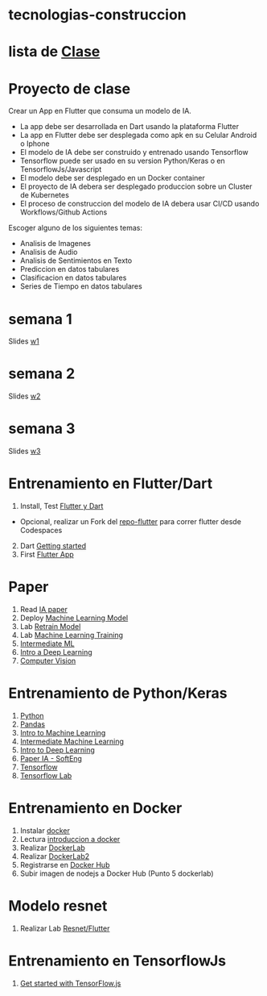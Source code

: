 # tecnologias-construccion
# lista de [Clase](https://docs.google.com/spreadsheets/d/1T58xC8WoWLwvISvxvrLSVtyt2WJ_gcLNsPw9MhCLeHs/edit?usp=sharing)
# Proyecto de clase
Crear un App en Flutter que consuma un modelo de IA.
- La app debe ser desarrollada en Dart usando la plataforma Flutter
- La app en Flutter debe ser desplegada como apk en su Celular Android o Iphone
- El modelo de IA debe ser construido y entrenado usando Tensorflow
- Tensorflow puede ser usado en su version Python/Keras o en TensorflowJs/Javascript
- El modelo debe ser desplegado en un Docker container
- El proyecto de IA debera ser desplegado produccion sobre un Cluster de Kubernetes 
- El proceso de construccion del modelo de IA debera usar CI/CD usando Workflows/Github Actions 

Escoger alguno de los siguientes temas:

- Analisis de Imagenes
- Analisis de Audio
- Analisis de Sentimientos en Texto
- Prediccion en datos tabulares
- Clasificacion en datos tabulares
- Series de Tiempo en datos tabulares

# semana 1
Slides [w1](https://docs.google.com/presentation/d/1QT3JepKHHVnUnL9E-HvUwYW5j6Pmu2lEZ-CDZYLzuIQ/edit?usp=sharing) 

# semana 2
Slides [w2](https://docs.google.com/presentation/d/1u3l-4H3sDY8By-H16vKjJz6-yRtpBHWf9VvfRxwlZuI/edit?usp=sharing)

# semana 3
Slides [w3](https://docs.google.com/presentation/d/1qnWc82FNnwUNZa1PuR1YNx5gL8sAAN7P/edit?usp=sharing&ouid=112454259737266877874&rtpof=true&sd=true)



# Entrenamiento en Flutter/Dart

1. Install, Test [Flutter y Dart](https://docs.flutter.dev/get-started/install)
  - Opcional, realizar un Fork del [repo-flutter](https://github.com/adsoftsito/adsoft-flutter) para correr flutter desde Codespaces
2. Dart [Getting started](https://dart.dev/tutorials/server/get-started)
3. First [Flutter App](https://codelabs.developers.google.com/codelabs/first-flutter-app-pt1?hl=es-419#0)

# Paper
1. Read [IA paper](https://github.com/adsoftsito/laboweb/blob/main/CI_CD_IA.pdf)
2. Deploy [Machine Learning Model](https://docs.google.com/presentation/d/1OJNEZ4_p2yjNk01Q0TH5IVP7hQ4i26-HtyxxBuvsQwU/edit?usp=sharing)
3. Lab [Retrain Model](https://docs.google.com/presentation/d/1oYxPVss0qxpClCr3T4c2zTHW6oJe335S775ho7rz1TM/edit?usp=sharing)
4. Lab [Machine Learning Training](https://docs.google.com/presentation/d/1BpR2VEiPj4-bXZLq2Qk314g7zhuRihzeDHPZyX6VQAw/edit?usp=sharing)
5. [Intermediate ML](https://docs.google.com/presentation/d/1XlzbuTwbWhUTQ1rbw897b-qJWYVken6A7osKCCwxt94/edit?usp=sharing)
6. [Intro a Deep Learning](https://docs.google.com/presentation/d/1yOQJb273CKZpEEq3H17o_jvYJVgWbWfA_EF7WdoWTYQ/edit?usp=sharing)
7. [Computer Vision](https://docs.google.com/presentation/d/1i1_8BRLdxWsGuhJ1G5XNe4gmZtx1lecSCXbqmykZWio/edit?usp=sharing)
   
# Entrenamiento de Python/Keras
1. [Python](https://www.kaggle.com/learn/python)
2. [Pandas](https://www.kaggle.com/learn/pandas)
3. [Intro to Machine Learning](https://www.kaggle.com/learn/intro-to-machine-learning)
4. [Intermediate Machine Learning](https://www.kaggle.com/learn/intermediate-machine-learning)
5. [Intro to Deep Learning](https://www.kaggle.com/learn/intro-to-deep-learning)
6. [Paper IA - SoftEng](https://github.com/adsoftsito/laboweb/blob/main/CI_CD_IA.pdf)
7. [Tensorflow](https://github.com/adsoftsito/apis/blob/master/w15/itesm_apis_semana15.pdf)
8. [Tensorflow Lab](https://colab.research.google.com/drive/1EVOq8gLq6wm_PWdj29qwmX6VjZEwwptf?usp=sharing)

# Entrenamiento en Docker
1. Instalar [docker](https://docs.docker.com/engine/install/centos/)
2. Lectura [introduccion a docker](https://github.com/adsoftsito/web/blob/main/w1/docker_intro.pdf)
3. Realizar [DockerLab](https://github.com/adsoftsito/web/blob/main/w1/dockerlab.pdf)
4. Realizar [DockerLab2](https://github.com/adsoftsito/web/blob/main/w2/dockerlab2.pdf)
5. Registrarse en [Docker Hub](https://hub.docker.com/)
6. Subir imagen de nodejs a Docker Hub (Punto 5 dockerlab)

# Modelo resnet
1. Realizar Lab [Resnet/Flutter](https://docs.google.com/presentation/d/1KufW46qT7pr_kWVLWu6iQAnmTD9AkaPoSqT04sHCYfE/edit?usp=sharing) 

# Entrenamiento en TensorflowJs
1. [Get started with TensorFlow.js](https://www.tensorflow.org/js/tutorials)
